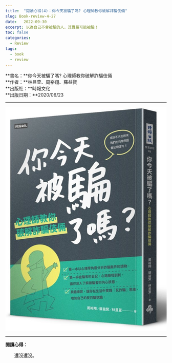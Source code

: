 ```yaml
---
title:  "閱讀心得(4)：你今天被騙了嗎? 心理師教你破解詐騙伎倆"
slug: Book-review-4-27
date:   2022-09-30
excerpt: 以為自己不會被騙的人，其實最可能被騙！
toc: false
categories:
  - Review 
tags:
  - book
  - review
---
```


**書名：**你今天被騙了嗎? 心理師教你破解詐騙伎倆   
**作者：**林昱萱、周裕翔、蘇益賢  
**出版社：**時報文化  
**出版日期：**2020/06/23

---

![](/assets/images/2022-09-30-Review-閱讀心得-4-你今天被騙了嗎？心理師教你破解詐騙伎倆-27/1.jpg)

---

**閱讀心得：**  

　　還沒還沒。

